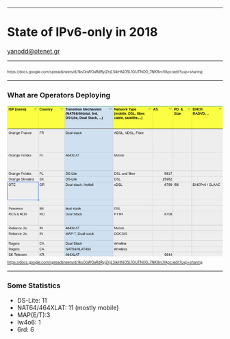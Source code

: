 
---
# State of IPv6-only in 2018
yanodd@otenet.gr

---
<span style="font-size:0.6em">
https://docs.google.com/spreadsheets/d/1ksOoWOaRdRyjZnjLSikHf4O5L1OUTNOO_7NK9vcVApc/edit?usp=sharing
</span>

---
### What are Operators Deploying
![trans-part.png](trans-part.png)
<span style="font-size:0.6em">
https://docs.google.com/spreadsheets/d/1ksOoWOaRdRyjZnjLSikHf4O5L1OUTNOO_7NK9vcVApc/edit?usp=sharing
</span>

---
### Some Statistics

- DS-Lite: 11
- NAT64/464XLAT: 11 (mostly mobile)
- MAP(E/T):3
- lw4o6: 1
- 6rd: 6
